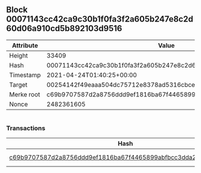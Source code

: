 ## Block 00071143cc42ca9c30b1f0fa3f2a605b247e8c2d60d06a910cd5b892103d9516

Attribute | Value
--- | ---
Height | 33409
Hash | 00071143cc42ca9c30b1f0fa3f2a605b247e8c2d60d06a910cd5b892103d9516
Timestamp | 2021-04-24T01:40:25+00:00
Target | 00254142f49eaaa504dc75712e8378ad5316cbcead634704b3734b6271167cc4
Merke root | c69b9707587d2a8756ddd9ef1816ba67f4465899abfbcc3dda2c538f9b11fa7e
Nonce | 2482361605

```

```

### Transactions

Hash | Amount
--- | ---
[c69b9707587d2a8756ddd9ef1816ba67f4465899abfbcc3dda2c538f9b11fa7e](c69b9707587d2a8756ddd9ef1816ba67f4465899abfbcc3dda2c538f9b11fa7e.md) | 10.00000000 SKEPTI 
